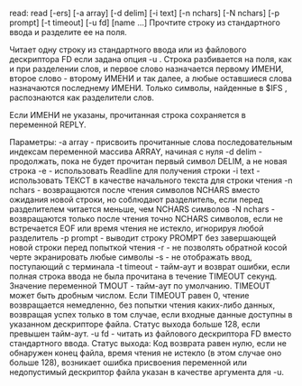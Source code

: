 read: read [-ers] [-a array] [-d delim] [-i text] [-n nchars] [-N nchars] [-p prompt] [-t timeout] [-u fd] [name ...]
Прочтите строку из стандартного ввода и разделите ее на поля.

Читает одну строку из стандартного ввода или из файлового дескриптора FD если задана опция -u .
Строка разбивается на поля, как и при разделении слов, и первое слово назначается первому ИМЕНИ, 
второе слово - второму ИМЕНИ и так далее, а любые оставшиеся слова назначаются последнему ИМЕНИ. 
Только символы, найденные в  $IFS , распознаются как разделители слов.

Если ИМЕНИ не указаны, прочитанная строка сохраняется в переменной REPLY.

Параметры:
  -a array    - присвоить прочитанные слова последовательным индексам переменной массива ARRAY, начиная с нуля
  -d delim    - продолжать, пока не будет прочитан первый символ DELIM, а не новая строка
  -e          - использовать Readline для получения строки
  -i text     - использовать ТЕКСТ в качестве начального текста для строки чтения
  -n nchars   - возвращаются после чтения символов NCHARS вместо ожидания новой строки, но соблюдают разделитель, если перед разделителем читается меньше, чем NCHARS символов
  -N nchars   - возвращаются только после чтения точно NCHARS символов, если не встречается EOF или время чтения не истекло, игнорируя любой разделитель
  -p prompt   - выводит строку PROMPT без завершающей новой строки перед попыткой чтения
  -r          - не позволять обратной косой черте экранировать любые символы
  -s          - не отображать ввод, поступающий с терминала
  -t timeout  - тайм-аут и возврат ошибки, если полная строка ввода не была прочитана в течение TIMEOUT секунд. Значение переменной TMOUT - тайм-аут по умолчанию. TIMEOUT  может быть дробным числом. Если TIMEOUT равен 0, чтение возвращается немедленно, без попытки чтения каких-либо данных, возвращая успех только в том случае, если входные данные доступны в указанном дескрипторе файла. Статус выхода больше 128, если превышен тайм-аут.
  -u fd       - читать из файлового дескриптора FD вместо стандартного ввода.
Статус выхода:
  Код возврата равен нулю, если не обнаружен конец файла, время чтения не истекло (в этом случае оно больше 128), возникает ошибка присвоения переменной или недопустимый дескриптор файла указан в качестве аргумента для -u.
